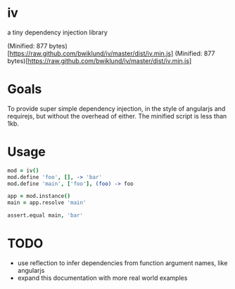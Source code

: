 iv
===
a tiny dependency injection library

(Minified: 877 bytes)[https://raw.github.com/bwiklund/iv/master/dist/iv.min.js]
(Minified: 877 bytes)[https://raw.github.com/bwiklund/iv/master/dist/iv.min.js]

Goals
===
To provide super simple dependency injection, in the style of angularjs and requirejs, but without the overhead of either. The minified script is less than 1kb.

Usage
===
```coffeescript
mod = iv()
mod.define 'foo', [], -> 'bar'
mod.define 'main', ['foo'], (foo) -> foo

app = mod.instance()
main = app.resolve 'main'

assert.equal main, 'bar'
```

TODO
===
- use reflection to infer dependencies from function argument names, like angularjs
- expand this documentation with more real world examples